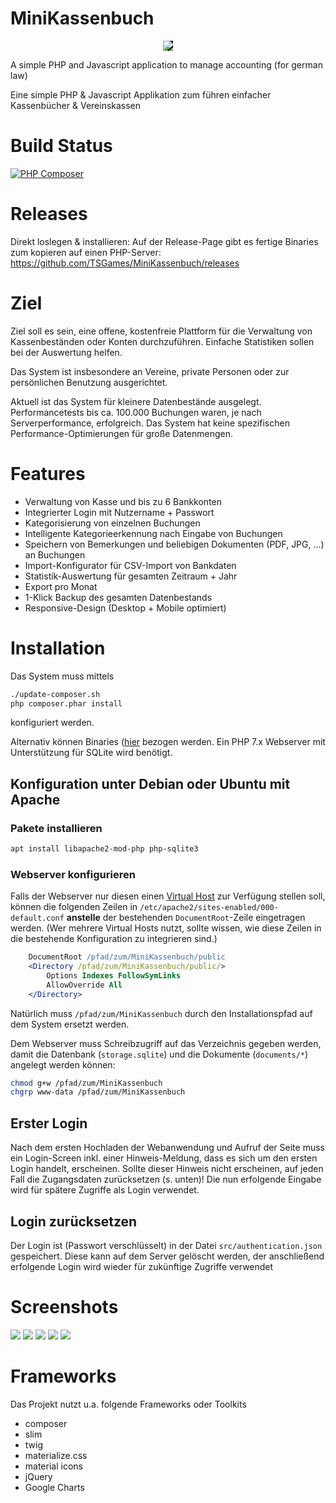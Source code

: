 # MiniKassenbuch
<p align="center">
  <img style="background-color:black" src="http://torsten-simon.de/pub/kassenbuch/badge.png">
</p>
<p>
A simple PHP and Javascript application to manage accounting (for german law)

Eine simple PHP &amp; Javascript Applikation zum führen einfacher Kassenbücher &amp; Vereinskassen
</p>

# Build Status
[![PHP Composer](https://github.com/TSGames/MiniKassenbuch/actions/workflows/php.yml/badge.svg?branch=master)](https://github.com/TSGames/MiniKassenbuch/actions/workflows/php.yml)

# Releases
Direkt loslegen & installieren: Auf der Release-Page gibt es fertige Binaries zum kopieren auf einen PHP-Server:
https://github.com/TSGames/MiniKassenbuch/releases

# Ziel
Ziel soll es sein, eine offene, kostenfreie Plattform für die Verwaltung von Kassenbeständen oder Konten durchzuführen. Einfache Statistiken sollen bei der Auswertung helfen.

Das System ist insbesondere an Vereine, private Personen oder zur persönlichen Benutzung ausgerichtet.

Aktuell ist das System für kleinere Datenbestände ausgelegt. Performancetests bis ca. 100.000 Buchungen waren, je nach Serverperformance, erfolgreich. Das System hat keine spezifischen Performance-Optimierungen für große Datenmengen. 

# Features
* Verwaltung von Kasse und bis zu 6 Bankkonten
* Integrierter Login mit Nutzername + Passwort
* Kategorisierung von einzelnen Buchungen
* Intelligente Kategorieerkennung nach Eingabe von Buchungen
* Speichern von Bemerkungen und beliebigen Dokumenten (PDF, JPG, ...) an Buchungen
* Import-Konfigurator für CSV-Import von Bankdaten
* Statistik-Auswertung für gesamten Zeitraum + Jahr
* Export pro Monat
* 1-Klick Backup des gesamten Datenbestands
* Responsive-Design (Desktop + Mobile optimiert)

# Installation
Das System muss mittels 
```sh
./update-composer.sh
php composer.phar install
```
konfiguriert werden.

Alternativ können Binaries ([hier](https://github.com/TSGames/MiniKassenbuch/actions) bezogen werden. Ein PHP 7.x Webserver mit Unterstützung für SQLite wird benötigt.

## Konfiguration unter Debian oder Ubuntu mit Apache

### Pakete installieren
```sh
apt install libapache2-mod-php php-sqlite3
```

### Webserver konfigurieren

Falls der Webserver nur diesen einen
[Virtual Host](https://httpd.apache.org/docs/2.4/de/vhosts/name-based.html)
zur Verfügung stellen soll, können die folgenden Zeilen in
`/etc/apache2/sites-enabled/000-default.conf` **anstelle** der bestehenden
`DocumentRoot`-Zeile eingetragen werden. (Wer mehrere Virtual Hosts nutzt,
sollte wissen, wie diese Zeilen in die bestehende Konfiguration zu integrieren
sind.)
```apache
	DocumentRoot /pfad/zum/MiniKassenbuch/public
	<Directory /pfad/zum/MiniKassenbuch/public/>
		Options Indexes FollowSymLinks
		AllowOverride All
	</Directory>
```
Natürlich muss `/pfad/zum/MiniKassenbuch` durch den Installationspfad auf
dem System ersetzt werden.

Dem Webserver muss Schreibzugriff auf das Verzeichnis gegeben werden, damit
die Datenbank (`storage.sqlite`) und die Dokumente (`documents/*`) angelegt
werden können:
```sh
chmod g+w /pfad/zum/MiniKassenbuch
chgrp www-data /pfad/zum/MiniKassenbuch
```

## Erster Login
Nach dem ersten Hochladen der Webanwendung und Aufruf der Seite muss ein Login-Screen inkl. einer Hinweis-Meldung, dass es sich um den ersten Login handelt, erscheinen. Sollte dieser Hinweis nicht erscheinen, auf jeden Fall die Zugangsdaten zurücksetzen (s. unten)!
Die nun erfolgende Eingabe wird für spätere Zugriffe als Login verwendet.

## Login zurücksetzen
Der Login ist (Passwort verschlüsselt) in der Datei `src/authentication.json` gespeichert. Diese kann auf dem Server gelöscht werden, der anschließend erfolgende Login wird wieder für zukünftige Zugriffe verwendet


# Screenshots
![](http://torsten-simon.de/pub/kassenbuch/list.JPG)
![](http://torsten-simon.de/pub/kassenbuch/accounts.JPG)
![](http://torsten-simon.de/pub/kassenbuch/booking.JPG)
![](http://torsten-simon.de/pub/kassenbuch/stats.JPG)
![](http://torsten-simon.de/pub/kassenbuch/categories.JPG)

# Frameworks
Das Projekt nutzt u.a. folgende Frameworks oder Toolkits
- composer
- slim
- twig
- materialize.css
- material icons
- jQuery
- Google Charts
